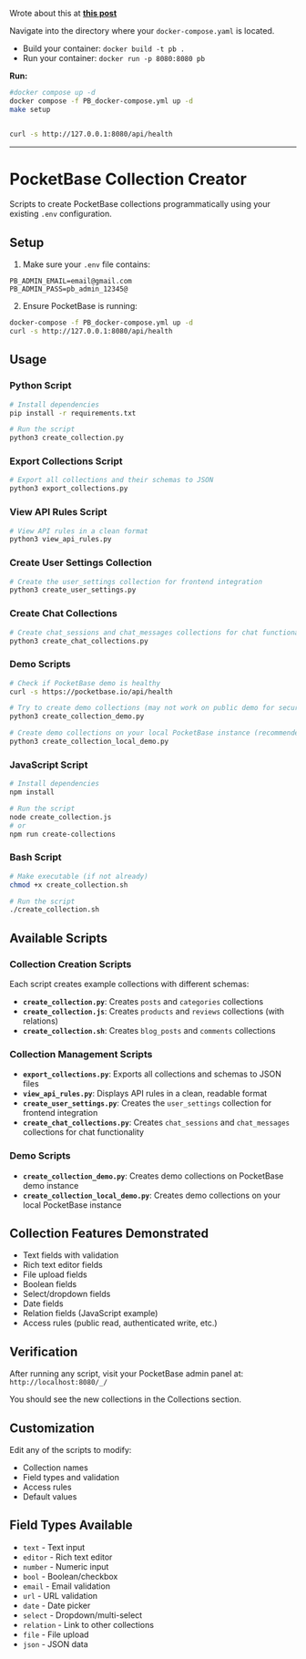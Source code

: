 Wrote about this at [**this post**](https://jalcocert.github.io/JAlcocerT/pocketbase-redux/)

Navigate into the directory where your `docker-compose.yaml` is located.

* Build your container: `docker build -t pb .`
* Run your container: `docker run -p 8080:8080 pb`

**Run:**

```sh
#docker compose up -d
docker compose -f PB_docker-compose.yml up -d
make setup


curl -s http://127.0.0.1:8080/api/health
```

---

# PocketBase Collection Creator

Scripts to create PocketBase collections programmatically using your existing `.env` configuration.

## Setup

1. Make sure your `.env` file contains:
   
```
PB_ADMIN_EMAIL=email@gmail.com
PB_ADMIN_PASS=pb_admin_12345@
```

2. Ensure PocketBase is running:

```bash
docker-compose -f PB_docker-compose.yml up -d
curl -s http://127.0.0.1:8080/api/health
```

## Usage

### Python Script
```bash
# Install dependencies
pip install -r requirements.txt

# Run the script
python3 create_collection.py
```

### Export Collections Script
```bash
# Export all collections and their schemas to JSON
python3 export_collections.py
```

### View API Rules Script
```bash
# View API rules in a clean format
python3 view_api_rules.py
```

### Create User Settings Collection

```bash
# Create the user_settings collection for frontend integration
python3 create_user_settings.py
```

### Create Chat Collections

```bash
# Create chat_sessions and chat_messages collections for chat functionality
python3 create_chat_collections.py
```

### Demo Scripts

```bash
# Check if PocketBase demo is healthy
curl -s https://pocketbase.io/api/health

# Try to create demo collections (may not work on public demo for security)
python3 create_collection_demo.py

# Create demo collections on your local PocketBase instance (recommended)
python3 create_collection_local_demo.py
```

### JavaScript Script

```bash
# Install dependencies
npm install

# Run the script
node create_collection.js
# or
npm run create-collections
```

### Bash Script

```bash
# Make executable (if not already)
chmod +x create_collection.sh

# Run the script
./create_collection.sh
```

## Available Scripts

### Collection Creation Scripts
Each script creates example collections with different schemas:

- **`create_collection.py`**: Creates `posts` and `categories` collections
- **`create_collection.js`**: Creates `products` and `reviews` collections (with relations)
- **`create_collection.sh`**: Creates `blog_posts` and `comments` collections

### Collection Management Scripts
- **`export_collections.py`**: Exports all collections and schemas to JSON files
- **`view_api_rules.py`**: Displays API rules in a clean, readable format
- **`create_user_settings.py`**: Creates the `user_settings` collection for frontend integration
- **`create_chat_collections.py`**: Creates `chat_sessions` and `chat_messages` collections for chat functionality

### Demo Scripts
- **`create_collection_demo.py`**: Creates demo collections on PocketBase demo instance
- **`create_collection_local_demo.py`**: Creates demo collections on your local PocketBase instance

## Collection Features Demonstrated

- Text fields with validation
- Rich text editor fields
- File upload fields
- Boolean fields
- Select/dropdown fields
- Date fields
- Relation fields (JavaScript example)
- Access rules (public read, authenticated write, etc.)

## Verification

After running any script, visit your PocketBase admin panel at: `http://localhost:8080/_/`

You should see the new collections in the Collections section.

## Customization

Edit any of the scripts to modify:
- Collection names
- Field types and validation
- Access rules
- Default values

## Field Types Available

- `text` - Text input
- `editor` - Rich text editor
- `number` - Numeric input
- `bool` - Boolean/checkbox
- `email` - Email validation
- `url` - URL validation
- `date` - Date picker
- `select` - Dropdown/multi-select
- `relation` - Link to other collections
- `file` - File upload
- `json` - JSON data
